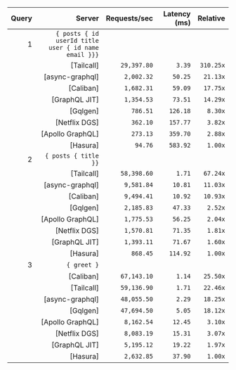 <!-- PERFORMANCE_RESULTS_START -->

| Query | Server | Requests/sec | Latency (ms) | Relative |
|-------:|--------:|--------------:|--------------:|---------:|
| 1 | `{ posts { id userId title user { id name email }}}` |
|| [Tailcall] | `29,397.80` | `3.39` | `310.25x` |
|| [async-graphql] | `2,002.32` | `50.25` | `21.13x` |
|| [Caliban] | `1,682.31` | `59.09` | `17.75x` |
|| [GraphQL JIT] | `1,354.53` | `73.51` | `14.29x` |
|| [Gqlgen] | `786.51` | `126.18` | `8.30x` |
|| [Netflix DGS] | `362.10` | `157.77` | `3.82x` |
|| [Apollo GraphQL] | `273.13` | `359.70` | `2.88x` |
|| [Hasura] | `94.76` | `583.92` | `1.00x` |
| 2 | `{ posts { title }}` |
|| [Tailcall] | `58,398.60` | `1.71` | `67.24x` |
|| [async-graphql] | `9,581.84` | `10.81` | `11.03x` |
|| [Caliban] | `9,494.41` | `10.92` | `10.93x` |
|| [Gqlgen] | `2,185.83` | `47.33` | `2.52x` |
|| [Apollo GraphQL] | `1,775.53` | `56.25` | `2.04x` |
|| [Netflix DGS] | `1,570.81` | `71.35` | `1.81x` |
|| [GraphQL JIT] | `1,393.11` | `71.67` | `1.60x` |
|| [Hasura] | `868.45` | `114.92` | `1.00x` |
| 3 | `{ greet }` |
|| [Caliban] | `67,143.10` | `1.14` | `25.50x` |
|| [Tailcall] | `59,136.90` | `1.71` | `22.46x` |
|| [async-graphql] | `48,055.50` | `2.29` | `18.25x` |
|| [Gqlgen] | `47,694.50` | `5.05` | `18.12x` |
|| [Apollo GraphQL] | `8,162.54` | `12.45` | `3.10x` |
|| [Netflix DGS] | `8,083.19` | `15.31` | `3.07x` |
|| [GraphQL JIT] | `5,195.12` | `19.22` | `1.97x` |
|| [Hasura] | `2,632.85` | `37.90` | `1.00x` |

<!-- PERFORMANCE_RESULTS_END -->
